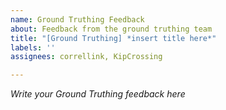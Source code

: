 ```yaml
---
name: Ground Truthing Feedback
about: Feedback from the ground truthing team
title: "[Ground Truthing] *insert title here*"
labels: ''
assignees: correllink, KipCrossing

---
```


*Write your Ground Truthing feedback here*
